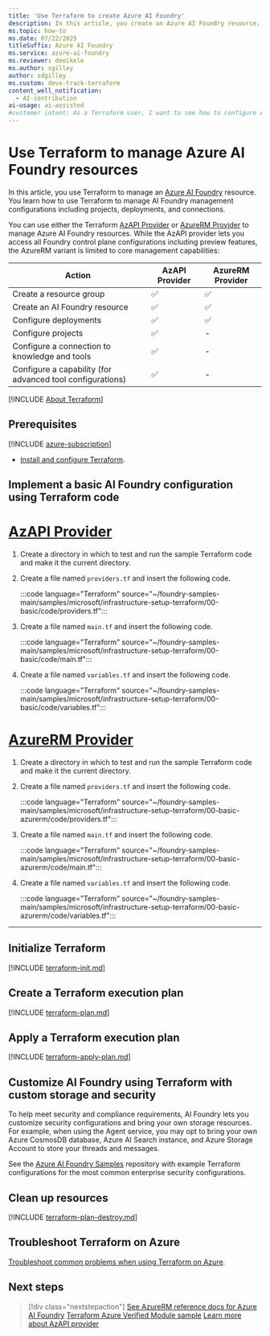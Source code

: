 ```yaml
---
title: 'Use Terraform to create Azure AI Foundry'
description: In this article, you create an Azure AI Foundry resource, an Azure AI Foundry project, using Terraform infrastructure as code templates.
ms.topic: how-to
ms.date: 07/22/2025
titleSuffix: Azure AI Foundry 
ms.service: azure-ai-foundry
ms.reviewer: deeikele 
ms.author: sgilley
author: sdgilley
ms.custom: devx-track-terraform
content_well_notification: 
  - AI-contribution
ai-usage: ai-assisted
#customer intent: As a Terraform user, I want to see how to configure Azure AI Foundry using Terraform, so I can automate my setup.
---
```


# Use Terraform to manage Azure AI Foundry resources

In this article, you use Terraform to manage an [Azure AI Foundry](https://ai.azure.com/?cid=learnDocs) resource. You learn how to use Terraform to manage AI Foundry management configurations including projects, deployments, and connections. 

You can use either the Terraform [AzAPI Provider](/azure/developer/terraform/overview-azapi-provider) or [AzureRM Provider](https://registry.terraform.io/providers/hashicorp/azurerm/latest/docs/resources/cognitive_account) to manage Azure AI Foundry resources. While the AzAPI provider lets you access all Foundry control plane configurations including preview features, the AzureRM variant is limited to core management capabilities:

|Action|AzAPI Provider|AzureRM Provider|
| --- | --- | --- |
| Create a resource group | ✅ | ✅ |
| Create an AI Foundry resource | ✅ | ✅ |
| Configure deployments | ✅ | ✅ |
| Configure projects | ✅ | - |
| Configure a connection to knowledge and tools | ✅ | - |
| Configure a capability (for advanced tool configurations) | ✅ | - |


[!INCLUDE [About Terraform](~/azure-dev-docs-pr/articles/terraform/includes/abstract.md)]

## Prerequisites

[!INCLUDE [azure-subscription](../includes/azure-subscription.md)]

- [Install and configure Terraform](/azure/developer/terraform/quickstart-configure).

## Implement a basic AI Foundry configuration using Terraform code

# [AzAPI Provider](#tab/azapi)

1. Create a directory in which to test and run the sample Terraform code and make it the current directory.

1. Create a file named `providers.tf` and insert the following code.

    :::code language="Terraform" source="~/foundry-samples-main/samples/microsoft/infrastructure-setup-terraform/00-basic/code/providers.tf":::

1. Create a file named `main.tf` and insert the following code.

    :::code language="Terraform" source="~/foundry-samples-main/samples/microsoft/infrastructure-setup-terraform/00-basic/code/main.tf":::

1. Create a file named `variables.tf` and insert the following code.

    :::code language="Terraform" source="~/foundry-samples-main/samples/microsoft/infrastructure-setup-terraform/00-basic/code/variables.tf"::: 

# [AzureRM Provider](#tab/azurerm)

1. Create a directory in which to test and run the sample Terraform code and make it the current directory.

1. Create a file named `providers.tf` and insert the following code.

    :::code language="Terraform" source="~/foundry-samples-main/samples/microsoft/infrastructure-setup-terraform/00-basic-azurerm/code/providers.tf":::

1. Create a file named `main.tf` and insert the following code.

    :::code language="Terraform" source="~/foundry-samples-main/samples/microsoft/infrastructure-setup-terraform/00-basic-azurerm/code/main.tf":::

1. Create a file named `variables.tf` and insert the following code.

    :::code language="Terraform" source="~/foundry-samples-main/samples/microsoft/infrastructure-setup-terraform/00-basic-azurerm/code/variables.tf"::: 

---

## Initialize Terraform

[!INCLUDE [terraform-init.md](~/azure-dev-docs-pr/articles/terraform/includes/terraform-init.md)]

## Create a Terraform execution plan

[!INCLUDE [terraform-plan.md](~/azure-dev-docs-pr/articles/terraform/includes/terraform-plan.md)]

## Apply a Terraform execution plan

[!INCLUDE [terraform-apply-plan.md](~/azure-dev-docs-pr/articles/terraform/includes/terraform-apply-plan.md)]

## Customize AI Foundry using Terraform with custom storage and security

To help meet security and compliance requirements, AI Foundry lets you customize security configurations and bring your own storage resources. For example, when using the Agent service, you may opt to bring your own Azure CosmosDB database, Azure AI Search instance, and Azure Storage Account to store your threads and messages.

See the [Azure AI Foundry Samples](https://github.com/azure-ai-foundry/foundry-samples/tree/main/samples/microsoft/infrastructure-setup-terraform) repository with example Terraform configurations for the most common enterprise security configurations.

## Clean up resources

[!INCLUDE [terraform-plan-destroy.md](~/azure-dev-docs-pr/articles/terraform/includes/terraform-plan-destroy.md)]

## Troubleshoot Terraform on Azure

[Troubleshoot common problems when using Terraform on Azure](/azure/developer/terraform/troubleshoot).

## Next steps

> [!div class="nextstepaction"]
> [See AzureRM reference docs for Azure AI Foundry](https://registry.terraform.io/providers/hashicorp/azurerm/latest/docs/resources/cognitive_account)
> [Terraform Azure Verified Module sample](https://github.com/Azure/terraform-azurerm-avm-res-cognitiveservices-account)
> [Learn more about AzAPI provider](/azure/developer/terraform/overview-azapi-provider)


